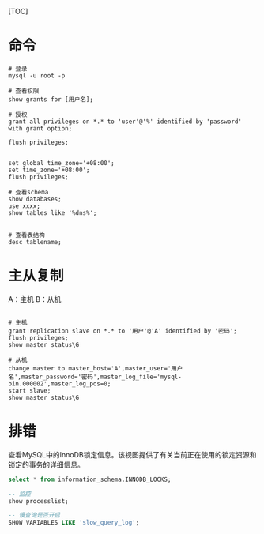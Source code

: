 [TOC]

# 命令
```shell
# 登录
mysql -u root -p

# 查看权限
show grants for [用户名];

# 授权
grant all privileges on *.* to 'user'@'%' identified by 'password' with grant option;

flush privileges;


set global time_zone='+08:00';
set time_zone='+08:00';
flush privileges;

# 查看schema
show databases;
use xxxx;
show tables like '%dns%';


# 查看表结构
desc tablename;
```


# 主从复制
A：主机
B：从机

```shell

# 主机
grant replication slave on *.* to '用户'@'A' identified by '密码';
flush privileges;
show master status\G

# 从机
change master to master_host='A',master_user='用户名',master_password='密码',master_log_file='mysql-bin.000002',master_log_pos=0;
start slave;
show master status\G
```


# 排错
查看MySQL中的InnoDB锁定信息。该视图提供了有关当前正在使用的锁定资源和锁定的事务的详细信息。
```sql
select * from information_schema.INNODB_LOCKS;

-- 监控
show processlist;

-- 慢查询是否开启
SHOW VARIABLES LIKE 'slow_query_log';
```

